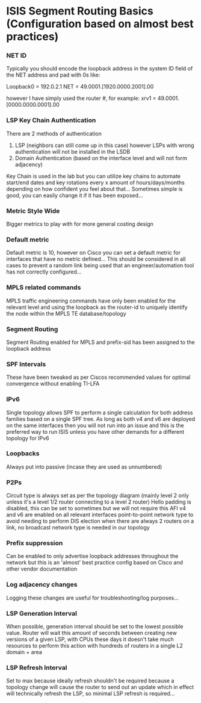 # ISIS Segment Routing Basics (Configuration based on almost best practices)

### NET ID
Typically you should encode the loopback address in the system ID field of the NET address and pad with 0s like:

Loopback0 = 192.0.2.1
NET = 49.0001.[1920.0000.2001].00

however I have simply used the router #, for example:
xrv1 = 49.0001.[0000.0000.0001].00

### LSP Key Chain Authentication
There are 2 methods of authentication

1) LSP (neighbors can still come up in this case) however LSPs with wrong authentication will not be installed in the LSDB
2) Domain Authentication (based on the interface level and will not form adjacency)

Key Chain is used in the lab but you can utilize key chains to automate start/end dates and key rotations every x amount of hours/days/months depending on how confident you feel about that... Sometimes simple is good, you can easily change it if it has been exposed...

### Metric Style Wide

Bigger metrics to play with for more general costing design

### Default metric

Default metric is 10, however on Cisco you can set a default metric for interfaces that have no metric defined... This should be considered in all cases to prevent a random link being used that an engineer/automation tool has not correctly configured...

### MPLS related commands

MPLS traffic engineering commands have only been enabled for the relevant level and using the loopback as the router-id to uniquely identify the node within the MPLS TE database/topology

### Segment Routing

Segment Routing enabled for MPLS and prefix-sid has been assigned to the loopback address

### SPF Intervals

These have been tweaked as per Ciscos recommended values for optimal convergence without enabling TI-LFA

### IPv6

Single topology allows SPF to perform a single calculation for both address families based on a single SPF tree. As long as both v4 and v6 are deployed on the same interfaces then you will not run into an issue and this is the preferred way to run ISIS unless you have other demands for a different topology for IPv6

### Loopbacks

Always put into passive (incase they are used as unnumbered)

### P2Ps

Circuit type is always set as per the topology diagram (mainly level 2 only unless it's a level 1/2 router connecting to a level 2 router)
Hello padding is disabled, this can be set to sometimes but we will not require this
AFI v4 and v6 are enabled on all relevant interfaces
point-to-point network type to avoid needing to perform DIS election when there are always 2 routers on a link, no broadcast network type is needed in our topology

### Prefix suppression

Can be enabled to only advertise loopback addresses throughout the network but this is an 'almost' best practice config based on Cisco and other vendor documentation

### Log adjacency changes

Logging these changes are useful for troubleshooting/log purposes...

### LSP Generation Interval

When possible, generation interval should be set to the lowest possible value. Router will wait this amount of seconds between creating new versions of a given LSP, with CPUs these days it doesn't take much resources to perform this action with hundreds of routers in a single L2 domain + area

### LSP Refresh Interval

Set to max because ideally refresh shouldn't be required because a topology change will cause the router to send out an update which in effect will technically refresh the LSP, so minimal LSP refresh is required...
